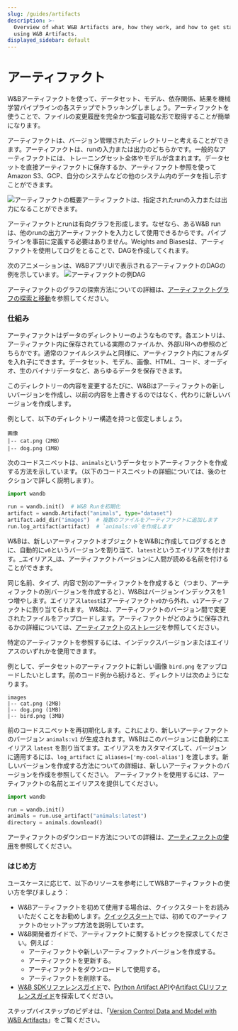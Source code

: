 ```yaml
---
slug: /guides/artifacts
description: >-
  Overview of what W&B Artifacts are, how they work, and how to get started
  using W&B Artifacts.
displayed_sidebar: default
---
```


# アーティファクト

W&Bアーティファクトを使って、データセット、モデル、依存関係、結果を機械学習パイプラインの各ステップでトラッキングしましょう。アーティファクトを使うことで、ファイルの変更履歴を完全かつ監査可能な形で取得することが簡単になります。

アーティファクトは、バージョン管理されたディレクトリーと考えることができます。アーティファクトは、runの入力または出力のどちらかです。一般的なアーティファクトには、トレーニングセット全体やモデルが含まれます。データセットを直接アーティファクトに保存するか、アーティファクト参照を使ってAmazon S3、GCP、自分のシステムなどの他のシステム内のデータを指し示すことができます。

![アーティファクトの概要](/images/artifacts/artifacts_overview.png)アーティファクトは、指定されたrunの入力または出力になることができます。

アーティファクトとrunは有向グラフを形成します。なぜなら、あるW&B runは、他のrunの出力アーティファクトを入力として使用できるからです。パイプラインを事前に定義する必要はありません。Weights and Biasesは、アーティファクトを使用してログをとることで、DAGを作成してくれます。

次のアニメーションは、W&BアプリUIで表示されるアーティファクトのDAGの例を示しています。
![アーティファクトの例DAG](/images/artifacts/dag_view_of_artifacts.png)

アーティファクトのグラフの探索方法についての詳細は、[アーティファクトグラフの探索と移動](explore-and-traverse-an-artifact-graph.md)を参照してください。

### 仕組み

アーティファクトはデータのディレクトリーのようなものです。各エントリは、アーティファクト内に保存されている実際のファイルか、外部URIへの参照のどちらかです。通常のファイルシステムと同様に、アーティファクト内にフォルダを入れ子にできます。データセット、モデル、画像、HTML、コード、オーディオ、生のバイナリデータなど、あらゆるデータを保存できます。

このディレクトリーの内容を変更するたびに、W&Bはアーティファクトの新しいバージョンを作成し、以前の内容を上書きするのではなく、代わりに新しいバージョンを作成します。

例として、以下のディレクトリー構造を持つと仮定しましょう。

```
画像
|-- cat.png（2MB）
|-- dog.png（1MB）
```
次のコードスニペットは、`animals`というデータセットアーティファクトを作成する方法を示しています。（以下のコードスニペットの詳細については、後のセクションで詳しく説明します）。

```python
import wandb

run = wandb.init()  # W&B Runを初期化
artifact = wandb.Artifact("animals", type="dataset")
artifact.add_dir("images")  # 複数のファイルをアーティファクトに追加します
run.log_artifact(artifact)  # `animals:v0`を作成します
```

W&Bは、新しいアーティファクトオブジェクトをW&Bに作成してログするときに、自動的に`v0`というバージョンを割り当て、`latest`というエイリアスを付けます。_エイリアス_は、アーティファクトバージョンに人間が読める名前を付けることができます。

同じ名前、タイプ、内容で別のアーティファクトを作成すると（つまり、アーティファクトの別バージョンを作成すると）、W&Bはバージョンインデックスを1つ増やします。エイリアス`latest`はアーティファクト`v0`から外れ、`v1`アーティファクトに割り当てられます。
W&Bは、アーティファクトのバージョン間で変更されたファイルをアップロードします。アーティファクトがどのように保存されるかの詳細については、[アーティファクトのストレージ](storage.md)を参照してください。

特定のアーティファクトを参照するには、インデックスバージョンまたはエイリアスのいずれかを使用できます。

例として、データセットのアーティファクトに新しい画像 `bird.png` をアップロードしたいとします。前のコード例から続けると、ディレクトリは次のようになります。

```
images
|-- cat.png (2MB)
|-- dog.png (1MB)
|-- bird.png (3MB)
```

前のコードスニペットを再初期化します。これにより、新しいアーティファクトのバージョン `animals:v1` が生成されます。W&Bはこのバージョンに自動的にエイリアス `latest` を割り当てます。エイリアスをカスタマイズして、バージョンに適用するには、`log_artifact` に `aliases=['my-cool-alias']` を渡します。新しいバージョンを作成する方法についての詳細は、新しいアーティファクトのバージョンを作成を参照してください。
アーティファクトを使用するには、アーティファクトの名前とエイリアスを提供してください。

```python
import wandb

run = wandb.init()
animals = run.use_artifact("animals:latest")
directory = animals.download()
```

アーティファクトのダウンロード方法についての詳細は、[アーティファクトの使用](download-and-use-an-artifact.md)を参照してください。

### はじめ方

ユースケースに応じて、以下のリソースを参考にしてW&Bアーティファクトの使い方を学びましょう：
* W&Bアーティファクトを初めて使用する場合は、クイックスタートをお読みいただくことをお勧めします。[クイックスタート](./artifacts-walkthrough.md)では、初めてのアーティファクトのセットアップ方法を説明しています。
* W&B開発者ガイドで、アーティファクトに関するトピックを探求してください。例えば：
  * アーティファクトや新しいアーティファクトバージョンを作成する。
  * アーティファクトを更新する。
  * アーティファクトをダウンロードして使用する。
  * アーティファクトを削除する。
* [W&B SDKリファレンスガイド](https://docs.wandb.ai/ref)で、[Python Artifact API](../../ref/python/artifact.md)や[Artifact CLIリファレンスガイド](../../ref/cli/wandb-artifact/README.md)を探索してください。

ステップバイステップのビデオは、「[Version Control Data and Model with W&B Artifacts](https://www.youtube.com/watch?v=Hd94gatGMic\&ab\_channel=Weights%26Biases)」をご覧ください。


<!-- {% embed url="https://www.youtube.com/watch?v=Hd94gatGMic" %} -->